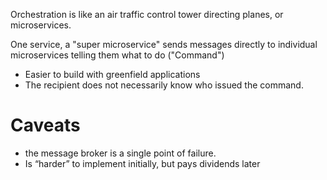 Orchestration is like an air traffic control tower directing planes, or microservices. 

One service, a "super microservice" sends messages directly to individual microservices telling them what to do ("Command")



- Easier to build with greenfield applications
- The recipient does not necessarily know who issued the command.

# Caveats
- the message broker is a single point of failure.
- Is “harder” to implement initially, but pays dividends later

